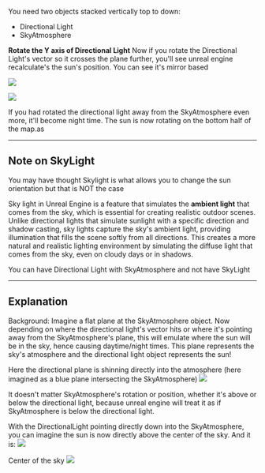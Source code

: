 
You need two objects stacked vertically top to down:
- Directional Light
- SkyAtmosphere


**Rotate the Y axis of Directional Light**
Now if you rotate the Directional Light's vector so it crosses the plane further, you'll see unreal engine recalculate's the sun's position. You can see it's mirror based

![](https://i.imgur.com/P10PHaQ.png)


![](https://i.imgur.com/TmTqUH6.png)


If you had rotated the directional light away from the SkyAtmosphere even more, it'll become night time. The sun is now rotating on the bottom half of the map.as

---

## Note on SkyLight

You may have thought Skylight is what allows you to change the sun orientation but that is NOT the case

Sky light in Unreal Engine is a feature that simulates the **ambient light** that comes from the sky, which is essential for creating realistic outdoor scenes. Unlike directional lights that simulate sunlight with a specific direction and shadow casting, sky lights capture the sky's ambient light, providing illumination that fills the scene softly from all directions. This creates a more natural and realistic lighting environment by simulating the diffuse light that comes from the sky, even on cloudy days or in shadows.

You can have Directional Light with SkyAtmosphere and not have SkyLight

---

## Explanation


Background: Imagine a flat plane at the SkyAtmosphere object. Now depending on where the directional light's vector hits or where it's pointing away from the SkyAtmosphere's plane, this will emulate where the sun will be in the sky, hence causing daytime/night times. This plane represents the sky's atmosphere and the directional light object represents the sun!

Here the directional plane is shinning directly into the atmosphere (here imagined as a blue plane intersecting the SkyAtmosphere)
![](https://i.imgur.com/n0lSgr5.png)


It doesn't matter SkyAtmosphere's rotation or position, whether it's above or below the directional light, because unreal engine will treat it as if SkyAtmosphere is below the directional light.

With the DirectionalLight pointing directly down into the SkyAtmosphere, you can imagine the sun is now directly above the center of the sky. And it is:
![](https://i.imgur.com/BEdgTnl.png)

Center of the sky
![](https://i.imgur.com/ldfgshh.png)



